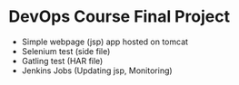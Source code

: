 # DevOps Course Final Project

* Simple webpage (jsp) app hosted on tomcat
* Selenium test (side file)
* Gatling test (HAR file)
* Jenkins Jobs (Updating jsp, Monitoring)
